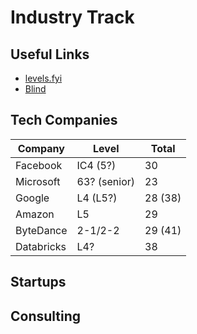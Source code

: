 # Industry Track

## Useful Links

- [levels.fyi](https://www.levels.fyi/)
- [Blind](https://www.teamblind.com/)

## Tech Companies

| Company    | Level        | Total   |
| ---------- | ------------ | ------- |
| Facebook   | IC4 (5?)     | 30      |
| Microsoft  | 63? (senior) | 23      |
| Google     | L4 (L5?)     | 28 (38) |
| Amazon     | L5           | 29      |
| ByteDance  | 2-1/2-2      | 29 (41) |
| Databricks | L4?          | 38      |

## Startups

## Consulting
